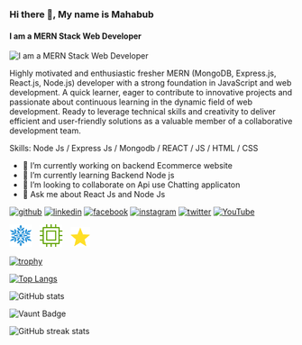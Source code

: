 ### Hi there 👋, My name is Mahabub
#### I am a MERN Stack  Web Developer 
![I am a MERN Stack  Web Developer]([https://media.licdn.com/dms/image/v2/D5616AQFy0rEY5_COLQ/profile-displaybackgroundimage-shrink_350_1400/profile-displaybackgroundimage-shrink_350_1400/0/1709044296369?e=1742428800&v=beta&t=8O6HFfykXavA6FUfKzF0WKX3ZSwtVx-qVenZU_7SpMU](https://www.facebook.com/photo/?fbid=122118596762207700&set=a.122114256602207700))

Highly motivated and enthusiastic fresher MERN
(MongoDB, Express.js, React.js, Node.js) developer
with a strong foundation in JavaScript and web
development. A quick learner, eager to contribute to
innovative projects and passionate about continuous
learning in the dynamic field of web development.
Ready to leverage technical skills and creativity to
deliver efficient and user-friendly solutions as a
valuable member of a collaborative development
team.

Skills: Node Js / Express Js / Mongodb / REACT / JS / HTML / CSS

- 🔭 I’m currently working on backend Ecommerce website 
- 🌱 I’m currently learning Backend Node js  
- 👯 I’m looking to collaborate on Api use Chatting applicaton 
- 💬 Ask me about React Js and Node Js  


[<img src='https://cdn.jsdelivr.net/npm/simple-icons@3.0.1/icons/github.svg' alt='github' height='40'>](https://github.com/mahabubDevs)  [<img src='https://cdn.jsdelivr.net/npm/simple-icons@3.0.1/icons/linkedin.svg' alt='linkedin' height='40'>](https://www.linkedin.com/in/https://www.linkedin.com/in/md-mahabub-rahman-b44748254//)  [<img src='https://cdn.jsdelivr.net/npm/simple-icons@3.0.1/icons/facebook.svg' alt='facebook' height='40'>](https://www.facebook.com/https://www.facebook.com/profile.php?id=61556231027146)  [<img src='https://cdn.jsdelivr.net/npm/simple-icons@3.0.1/icons/instagram.svg' alt='instagram' height='40'>](https://www.instagram.com/https://www.instagram.com/mahabubrahman719//)  [<img src='https://cdn.jsdelivr.net/npm/simple-icons@3.0.1/icons/twitter.svg' alt='twitter' height='40'>](https://twitter.com/https://twitter.com/MdMahabubR25961)  [<img src='https://cdn.jsdelivr.net/npm/simple-icons@3.0.1/icons/youtube.svg' alt='YouTube' height='40'>](https://www.youtube.com/channel/https://youtube.com/@programmingmystrey?si=xsU5VBFid8v_YtuP)  

<a href='https://archiveprogram.github.com/'><img src='https://raw.githubusercontent.com/acervenky/animated-github-badges/master/assets/acbadge.gif' width='40' height='40'></a> <a href='https://docs.github.com/en/developers'><img src='https://raw.githubusercontent.com/acervenky/animated-github-badges/master/assets/devbadge.gif' width='40' height='40'></a> <a href='https://stars.github.com/'><img src='https://raw.githubusercontent.com/acervenky/animated-github-badges/master/assets/starbadge.gif' width='35' height='35'></a> 

[![trophy](https://github-profile-trophy.vercel.app/?username=mahabubDevs)](https://github.com/ryo-ma/github-profile-trophy)

[![Top Langs](https://github-readme-stats.vercel.app/api/top-langs/?username=mahabubDevs)](https://github.com/anuraghazra/github-readme-stats)

![GitHub stats](https://github-readme-stats.vercel.app/api?username=mahabubDevs&show_icons=true)  

![Vaunt Badge](https://api.vaunt.dev/v1/github/entities/mahabubDevs/contributions?format=svg&private=false)  

![GitHub streak stats](https://streak-stats.demolab.com/?user=mahabubDevs)  


